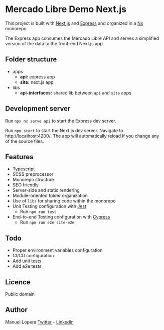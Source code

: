 

# Mercado Libre Demo Next.js

This project is built with [Next.js](https://nextjs.org) and [Express](https://expressjs.com) and organized in a [Nx](https://nx.dev) monorepo.

The Express app consumes the Mercado Libre API and serves a simplified version of the data to the front-end Next.js app.

## Folder structure

- apps
  - **api:** express app
  - **site:** next.js app
- libs
  - **api-interfaces:** shared lib between `api` and `site` apps

## Development server

Run `npx nx serve api` to start the Express dev server.

Run `npm start` to start the Next.js dev server. Navigate to http://localhost:4200/. The app will automatically reload if you change any of the source files.


## Features

- Typescript
- SCSS preprocessor
- Monorepo structure
- SEO friendly
- Server-side and static rendering
- Module-oriented folder organization
- Use of `libs` for sharing code within the monorepo
- Unit Testing configuration with [Jest](https://jestjs.io)
  - Run `npm run test`
- End-to-end Testing configuration with [Cypress](https://www.cypress.io)
  - Run `npm run e2e site-e2e`

## Todo

- Proper environment variables configuration
- CI/CD configuration
- Add unit tests
- Add e2e tests

## Licence

Public domain

## Author

Manuel Lopera
[Twitter](https://twitter.com/LoperaManuel) - [Linkedin](https://www.linkedin.com/in/manuellopera)
